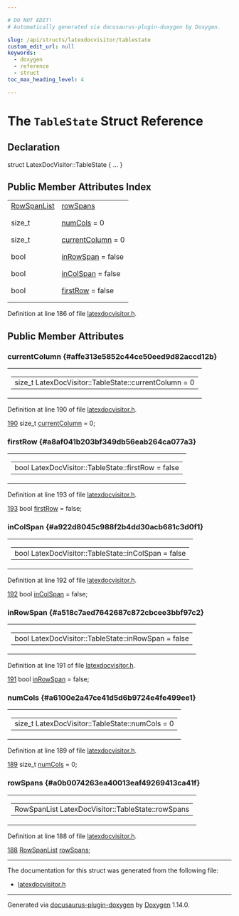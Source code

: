 ```yaml
---

# DO NOT EDIT!
# Automatically generated via docusaurus-plugin-doxygen by Doxygen.

slug: /api/structs/latexdocvisitor/tablestate
custom_edit_url: null
keywords:
  - doxygen
  - reference
  - struct
toc_max_heading_level: 4

---
```


<div class="doxyPage">

# The `TableState` Struct Reference



## Declaration

<div class="doxyDeclaration">
struct LatexDocVisitor::TableState { ... }
</div>

## Public Member Attributes Index

<table class="doxyMembersIndex">

<tr class="doxyMemberIndexItem">
<td class="doxyMemberIndexItemType" align="left" valign="top"><a href="/web-doxygen/docs/api/classes/latexdocvisitor/#ab64e4305bbc1a654dc064dcc253ba005">RowSpanList</a></td>
<td class="doxyMemberIndexItemName" align="left" valign="top"><a href="#a0b0074263ea40013eaf49269413ca41f">rowSpans</a></td>
</tr>
<tr class="doxyMemberIndexDescription">
<td class="doxyMemberIndexDescriptionLeft"></td>
<td class="doxyMemberIndexDescriptionRight">
</td>
</tr>
<tr class="doxyMemberIndexSeparator">
<td class="doxyMemberIndexSeparator" colspan="2"></td>
</tr>

<tr class="doxyMemberIndexItem">
<td class="doxyMemberIndexItemType" align="left" valign="top">size_t</td>
<td class="doxyMemberIndexItemName" align="left" valign="top"><a href="#a6100e2a47ce41d5d6b9724e4fe499ee1">numCols</a> = 0</td>
</tr>
<tr class="doxyMemberIndexDescription">
<td class="doxyMemberIndexDescriptionLeft"></td>
<td class="doxyMemberIndexDescriptionRight">
</td>
</tr>
<tr class="doxyMemberIndexSeparator">
<td class="doxyMemberIndexSeparator" colspan="2"></td>
</tr>

<tr class="doxyMemberIndexItem">
<td class="doxyMemberIndexItemType" align="left" valign="top">size_t</td>
<td class="doxyMemberIndexItemName" align="left" valign="top"><a href="#affe313e5852c44ce50eed9d82accd12b">currentColumn</a> = 0</td>
</tr>
<tr class="doxyMemberIndexDescription">
<td class="doxyMemberIndexDescriptionLeft"></td>
<td class="doxyMemberIndexDescriptionRight">
</td>
</tr>
<tr class="doxyMemberIndexSeparator">
<td class="doxyMemberIndexSeparator" colspan="2"></td>
</tr>

<tr class="doxyMemberIndexItem">
<td class="doxyMemberIndexItemType" align="left" valign="top">bool</td>
<td class="doxyMemberIndexItemName" align="left" valign="top"><a href="#a518c7aed7642687c872cbcee3bbf97c2">inRowSpan</a> = false</td>
</tr>
<tr class="doxyMemberIndexDescription">
<td class="doxyMemberIndexDescriptionLeft"></td>
<td class="doxyMemberIndexDescriptionRight">
</td>
</tr>
<tr class="doxyMemberIndexSeparator">
<td class="doxyMemberIndexSeparator" colspan="2"></td>
</tr>

<tr class="doxyMemberIndexItem">
<td class="doxyMemberIndexItemType" align="left" valign="top">bool</td>
<td class="doxyMemberIndexItemName" align="left" valign="top"><a href="#a922d8045c988f2b4dd30acb681c3d0f1">inColSpan</a> = false</td>
</tr>
<tr class="doxyMemberIndexDescription">
<td class="doxyMemberIndexDescriptionLeft"></td>
<td class="doxyMemberIndexDescriptionRight">
</td>
</tr>
<tr class="doxyMemberIndexSeparator">
<td class="doxyMemberIndexSeparator" colspan="2"></td>
</tr>

<tr class="doxyMemberIndexItem">
<td class="doxyMemberIndexItemType" align="left" valign="top">bool</td>
<td class="doxyMemberIndexItemName" align="left" valign="top"><a href="#a8af041b203bf349db56eab264ca077a3">firstRow</a> = false</td>
</tr>
<tr class="doxyMemberIndexDescription">
<td class="doxyMemberIndexDescriptionLeft"></td>
<td class="doxyMemberIndexDescriptionRight">
</td>
</tr>
<tr class="doxyMemberIndexSeparator">
<td class="doxyMemberIndexSeparator" colspan="2"></td>
</tr>

</table>


<p>Definition at line 186 of file <a href="/web-doxygen/docs/api/files/src/latexdocvisitor-h">latexdocvisitor.h</a>.</p>


<div class="doxySectionDef">

## Public Member Attributes

### currentColumn {#affe313e5852c44ce50eed9d82accd12b}

<div class="doxyMemberItem">
<div class="doxyMemberProto">
<table class="doxyMemberLabels">
<tr class="doxyMemberLabels">
<td class="doxyMemberLabelsLeft">
<table class="doxyMemberName">
<tr>
<td class="doxyMemberName">size_t LatexDocVisitor::TableState::currentColumn = 0</td>
</tr>
</table>
</td>
</tr>
</table>
</div>
<div class="doxyMemberDoc">



<p>Definition at line 190 of file <a href="/web-doxygen/docs/api/files/src/latexdocvisitor-h">latexdocvisitor.h</a>.</p>


<div class="doxyProgramListing">

<div class="doxyCodeLine"><span class="doxyLineNumber"><a href="#affe313e5852c44ce50eed9d82accd12b">190</a></span><span class="doxyLineContent"><span class="doxyHighlight">      </span><span class="doxyHighlightKeywordType">size_t</span><span class="doxyHighlight"> <a href="#affe313e5852c44ce50eed9d82accd12b">currentColumn</a> = 0;</span></span></div>

</div>

</div>
</div>

### firstRow {#a8af041b203bf349db56eab264ca077a3}

<div class="doxyMemberItem">
<div class="doxyMemberProto">
<table class="doxyMemberLabels">
<tr class="doxyMemberLabels">
<td class="doxyMemberLabelsLeft">
<table class="doxyMemberName">
<tr>
<td class="doxyMemberName">bool LatexDocVisitor::TableState::firstRow = false</td>
</tr>
</table>
</td>
</tr>
</table>
</div>
<div class="doxyMemberDoc">



<p>Definition at line 193 of file <a href="/web-doxygen/docs/api/files/src/latexdocvisitor-h">latexdocvisitor.h</a>.</p>


<div class="doxyProgramListing">

<div class="doxyCodeLine"><span class="doxyLineNumber"><a href="#a8af041b203bf349db56eab264ca077a3">193</a></span><span class="doxyLineContent"><span class="doxyHighlight">      </span><span class="doxyHighlightKeywordType">bool</span><span class="doxyHighlight"> <a href="#a8af041b203bf349db56eab264ca077a3">firstRow</a> = </span><span class="doxyHighlightKeyword">false</span><span class="doxyHighlight">;</span></span></div>

</div>

</div>
</div>

### inColSpan {#a922d8045c988f2b4dd30acb681c3d0f1}

<div class="doxyMemberItem">
<div class="doxyMemberProto">
<table class="doxyMemberLabels">
<tr class="doxyMemberLabels">
<td class="doxyMemberLabelsLeft">
<table class="doxyMemberName">
<tr>
<td class="doxyMemberName">bool LatexDocVisitor::TableState::inColSpan = false</td>
</tr>
</table>
</td>
</tr>
</table>
</div>
<div class="doxyMemberDoc">



<p>Definition at line 192 of file <a href="/web-doxygen/docs/api/files/src/latexdocvisitor-h">latexdocvisitor.h</a>.</p>


<div class="doxyProgramListing">

<div class="doxyCodeLine"><span class="doxyLineNumber"><a href="#a922d8045c988f2b4dd30acb681c3d0f1">192</a></span><span class="doxyLineContent"><span class="doxyHighlight">      </span><span class="doxyHighlightKeywordType">bool</span><span class="doxyHighlight"> <a href="#a922d8045c988f2b4dd30acb681c3d0f1">inColSpan</a> = </span><span class="doxyHighlightKeyword">false</span><span class="doxyHighlight">;</span></span></div>

</div>

</div>
</div>

### inRowSpan {#a518c7aed7642687c872cbcee3bbf97c2}

<div class="doxyMemberItem">
<div class="doxyMemberProto">
<table class="doxyMemberLabels">
<tr class="doxyMemberLabels">
<td class="doxyMemberLabelsLeft">
<table class="doxyMemberName">
<tr>
<td class="doxyMemberName">bool LatexDocVisitor::TableState::inRowSpan = false</td>
</tr>
</table>
</td>
</tr>
</table>
</div>
<div class="doxyMemberDoc">



<p>Definition at line 191 of file <a href="/web-doxygen/docs/api/files/src/latexdocvisitor-h">latexdocvisitor.h</a>.</p>


<div class="doxyProgramListing">

<div class="doxyCodeLine"><span class="doxyLineNumber"><a href="#a518c7aed7642687c872cbcee3bbf97c2">191</a></span><span class="doxyLineContent"><span class="doxyHighlight">      </span><span class="doxyHighlightKeywordType">bool</span><span class="doxyHighlight"> <a href="#a518c7aed7642687c872cbcee3bbf97c2">inRowSpan</a> = </span><span class="doxyHighlightKeyword">false</span><span class="doxyHighlight">;</span></span></div>

</div>

</div>
</div>

### numCols {#a6100e2a47ce41d5d6b9724e4fe499ee1}

<div class="doxyMemberItem">
<div class="doxyMemberProto">
<table class="doxyMemberLabels">
<tr class="doxyMemberLabels">
<td class="doxyMemberLabelsLeft">
<table class="doxyMemberName">
<tr>
<td class="doxyMemberName">size_t LatexDocVisitor::TableState::numCols = 0</td>
</tr>
</table>
</td>
</tr>
</table>
</div>
<div class="doxyMemberDoc">



<p>Definition at line 189 of file <a href="/web-doxygen/docs/api/files/src/latexdocvisitor-h">latexdocvisitor.h</a>.</p>


<div class="doxyProgramListing">

<div class="doxyCodeLine"><span class="doxyLineNumber"><a href="#a6100e2a47ce41d5d6b9724e4fe499ee1">189</a></span><span class="doxyLineContent"><span class="doxyHighlight">      </span><span class="doxyHighlightKeywordType">size_t</span><span class="doxyHighlight"> <a href="#a6100e2a47ce41d5d6b9724e4fe499ee1">numCols</a> = 0;</span></span></div>

</div>

</div>
</div>

### rowSpans {#a0b0074263ea40013eaf49269413ca41f}

<div class="doxyMemberItem">
<div class="doxyMemberProto">
<table class="doxyMemberLabels">
<tr class="doxyMemberLabels">
<td class="doxyMemberLabelsLeft">
<table class="doxyMemberName">
<tr>
<td class="doxyMemberName">RowSpanList LatexDocVisitor::TableState::rowSpans</td>
</tr>
</table>
</td>
</tr>
</table>
</div>
<div class="doxyMemberDoc">



<p>Definition at line 188 of file <a href="/web-doxygen/docs/api/files/src/latexdocvisitor-h">latexdocvisitor.h</a>.</p>


<div class="doxyProgramListing">

<div class="doxyCodeLine"><span class="doxyLineNumber"><a href="#a0b0074263ea40013eaf49269413ca41f">188</a></span><span class="doxyLineContent"><span class="doxyHighlight">      <a href="/web-doxygen/docs/api/classes/latexdocvisitor/#ab64e4305bbc1a654dc064dcc253ba005">RowSpanList</a> <a href="#a0b0074263ea40013eaf49269413ca41f">rowSpans</a>;</span></span></div>

</div>

</div>
</div>

</div>

<hr/>

The documentation for this struct was generated from the following file:

<ul>
<li><a href="/web-doxygen/docs/api/files/src/latexdocvisitor-h">latexdocvisitor.h</a></li>
</ul>

<hr/>

<p class="doxyGeneratedBy">Generated via <a href="https://github.com/xpack/docusaurus-plugin-doxygen">docusaurus-plugin-doxygen</a> by <a href="https://www.doxygen.nl">Doxygen</a> 1.14.0.</p>

</div>
